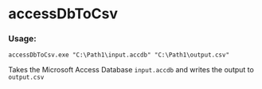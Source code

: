 # accessDbToCsv

### Usage:

`accessDbToCsv.exe "C:\Path1\input.accdb" "C:\Path1\output.csv"`

Takes the Microsoft Access Database `input.accdb` and writes the output to `output.csv`

